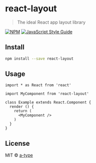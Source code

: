 # react-layout

> The ideal React app layout library

[![NPM](https://img.shields.io/npm/v/react-layout.svg)](https://www.npmjs.com/package/react-layout) [![JavaScript Style Guide](https://img.shields.io/badge/code_style-standard-brightgreen.svg)](https://standardjs.com)

## Install

```bash
npm install --save react-layout
```

## Usage

```tsx
import * as React from 'react'

import MyComponent from 'react-layout'

class Example extends React.Component {
  render () {
    return (
      <MyComponent />
    )
  }
}
```

## License

MIT © [a-type](https://github.com/a-type)
